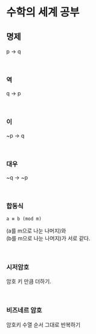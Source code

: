 # 수학의 세계 공부

## 명제
p -> q

<br>

### 역
q -> p

<br>

### 이
~p -> q

<br>

### 대우
~q -> ~p

<br>

### 합동식
`a ≡ b (mod m)`   

(a를 m으로 나눈 나머지)와  
(b를 m으로 나눈 나머지)가 서로 같다.

<br>

### 시저암호
암호 키 만큼 더하기.


<br>

### 비즈네르 암호
암호키 수열 순서 그대로 반복하기
